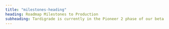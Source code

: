 ```yaml
---
title: "milestones-heading"
heading: Roadmap Milestones to Production
subheading: Tardigrade is currently in the Pioneer 2 phase of our beta. Those who sign up for our waitlist can also participate in our Beta ahead of production later this year.
---
```

